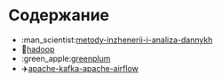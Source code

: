 # Содержание

* :man\_scientist:[metody-inzhenerii-i-analiza-dannykh](metody-inzhenerii-i-analiza-dannykh/ "mention")
* :elephant:[hadoop](hadoop/ "mention")
* :green\_apple:[greenplum](greenplum/ "mention")
* :airplane:[apache-kafka-apache-airflow](apache-kafka-apache-airflow/ "mention")
